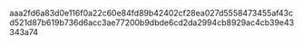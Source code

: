 aaa2fd6a83d0e116f0a22c60e84fd89b42402cf28ea027d5558473455af43cd521d87b619b736d6acc3ae77200b9dbde6cd2da2994cb8929ac4cb39e43343a74
